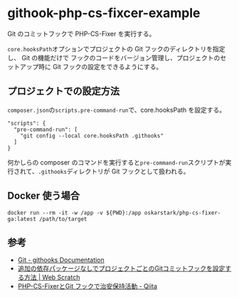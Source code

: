 #  githook-php-cs-fixcer-example

Git のコミットフックで PHP-CS-Fixer を実行する。

`core.hooksPath`オプションでプロジェクトの Git フックのディレクトリを指定し、
Git の機能だけで フックのコードをバージョン管理し、プロジェクトのセットアップ時に Git フックの設定をできるようにする。

## プロジェクトでの設定方法

`composer.json`の`scripts.pre-command-run`で、core.hooksPath を設定する。

```
"scripts": {
  "pre-command-run": [
    "git config --local core.hooksPath .githooks"
  ]
}
```

何かしらの composer のコマンドを実行すると`pre-command-run`スクリプトが実行されて、`.githooks`ディレクトリが Git フックとして扱われる。


## Docker 使う場合

```
docker run --rm -it -w /app -v ${PWD}:/app oskarstark/php-cs-fixer-ga:latest /path/to/target
```

## 参考

- [Git - githooks Documentation](https://git-scm.com/docs/githooks)
- [追加の依存パッケージなしでプロジェクトごとのGitコミットフックを設定する方法 | Web Scratch](https://efcl.info/2021/08/21/git-precommit-hook/)
- [PHP-CS-FixerとGit フックで治安保持活動 - Qiita](https://qiita.com/Hiro2525/items/6b8e37766820f9aed1f0)

